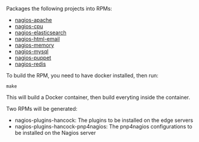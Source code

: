 Packages the following projects into RPMs:

* [nagios-apache](http://github.com/jasonhancock/nagios-apache)
* [nagios-cpu](http://github.com/jasonhancock/nagios-cpu)
* [nagios-elasticsearch](http://github.com/jasonhancock/nagios-elasticsearch)
* [nagios-html-email](http://github.com/jasonhancock/nagios-html-email)
* [nagios-memory](http://github.com/jasonhancock/nagios-memory)
* [nagios-mysql](http://github.com/jasonhancock/nagios-mysql)
* [nagios-puppet](http://github.com/jasonhancock/nagios-puppet)
* [nagios-redis](http://github.com/jasonhancock/nagios-redis)

To build the RPM, you need to have docker installed, then run:
```
make
```

This will build a Docker container, then build everyting inside the container.

Two RPMs will be generated:

* nagios-plugins-hancock: The plugins to be installed on the edge servers
* nagios-plugins-hancock-pnp4nagios: The pnp4nagios configurations to be installed on the Nagios server
